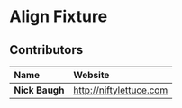# Align Fixture

## Contributors

| Name           | Website                   |
| :------------- | :------------------------ |
| **Nick Baugh** | <http://niftylettuce.com> |

